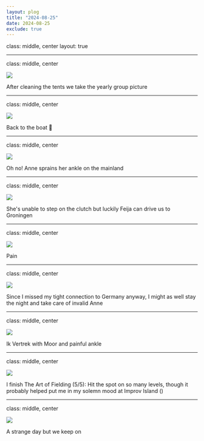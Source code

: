 ```yaml
---
layout: plog
title: "2024-08-25"
date: 2024-08-25
exclude: true
---
```


class: middle, center
layout: true

---

class: middle, center

<img class="plog-picture" src="{{ site.baseurl }}/img/plog/2024-08-25/01.jpg" />

After cleaning the tents we take the yearly group picture

---

class: middle, center

<img class="plog-picture" src="{{ site.baseurl }}/img/plog/2024-08-25/02.jpg" />

Back to the boat 🚢

---

class: middle, center

<img class="plog-picture" src="{{ site.baseurl }}/img/plog/2024-08-25/03.jpg" />

Oh no! Anne sprains her ankle on the mainland

---

class: middle, center

<img class="plog-picture" src="{{ site.baseurl }}/img/plog/2024-08-25/04.jpg" />

She's unable to step on the clutch but luckily Feija can drive us to Groningen

---

class: middle, center

<img class="plog-picture" src="{{ site.baseurl }}/img/plog/2024-08-25/05.gif" />

Pain

---

class: middle, center

<img class="plog-picture" src="{{ site.baseurl }}/img/plog/2024-08-25/06.jpg" />

Since I missed my tight connection to Germany anyway, I might as well stay the night and take care of invalid Anne

---

class: middle, center

<img class="plog-picture" src="{{ site.baseurl }}/img/plog/2024-08-25/07.jpg" />

Ik Vertrek with Moor and painful ankle

---

class: middle, center

<img class="plog-picture" src="{{ site.baseurl }}/img/plog/2024-08-25/08.jpg" />

I finish The Art of Fielding (5/5): Hit the spot on so many levels, though it probably helped put me in my solemn mood at Improv Island ()

---

class: middle, center

<img class="plog-picture" src="{{ site.baseurl }}/img/plog/2024-08-25/09.jpg" />

A strange day but we keep on

